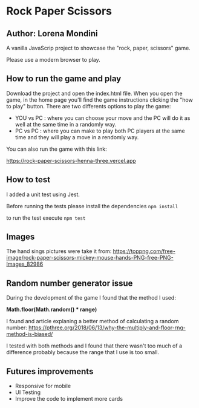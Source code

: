 # Rock Paper Scissors
## Author: Lorena Mondini
A vanilla JavaScrip project to showcase the "rock, paper, scissors" game. 

Please use a modern browser to play.

## How to run the game and play
Download the project and open the index.html file. When you open the game, in the home page you'll find the game instructions clicking the "how to play" button.
There are two differents options to play the game: 
- YOU vs PC : where you can choose your move and the PC will do it as well at the same time in a randomly way.
- PC vs PC : where you can make to play both PC players at the same time and they will play a move in a rendomly way.

You can also run the game with this link:

https://rock-paper-scissors-henna-three.vercel.app

## How to test

I added a unit test using Jest.

Before running the tests please install the dependencies
```npm install```

to run the test execute ```npm test```



## Images
The hand sings pictures were take it from: 
https://toppng.com/free-image/rock-paper-scissors-mickey-mouse-hands-PNG-free-PNG-Images_82986

## Random number generator issue

During the development of the game I found that the method I used: 

**Math.floor(Math.random() * range)**

I found and article explaning a better method of calculating a random number:
https://pthree.org/2018/06/13/why-the-multiply-and-floor-rng-method-is-biased/

I tested with both methods and I found that there wasn't too much of a difference probably because the range that I use is too small.

## Futures improvements
- Responsive for mobile
- UI Testing 
- Improve the code to implement more cards